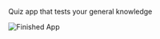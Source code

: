 Quiz app that tests your general knowledge

![Finished App](https://github.com/londonappbrewery/Images/blob/master/quizzler-demo.gif)

